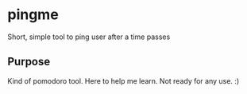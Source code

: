 # pingme
Short, simple tool to ping user after a time passes

## Purpose

Kind of pomodoro tool. Here to help me learn. Not ready for any use. :)